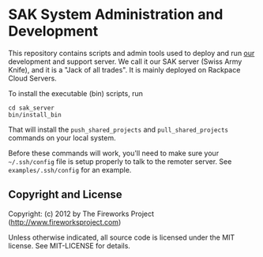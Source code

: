 SAK System Administration and Development
=========================================

This repository contains scripts and admin tools used to deploy and run [our](http://www.fireworksproject.com) development and support server.  We call it our SAK server (Swiss Army Knife), and it is a "Jack of all trades". It is mainly deployed on Rackpace Cloud Servers.

To install the executable (bin) scripts, run

    cd sak_server
    bin/install_bin

That will install the `push_shared_projects` and `pull_shared_projects` commands on your local system.

Before these commands will work, you'll need to make sure your `~/.ssh/config` file is setup properly to talk to the remoter server. See `examples/.ssh/config` for an example.

Copyright and License
---------------------
Copyright: (c) 2012 by The Fireworks Project (http://www.fireworksproject.com)

Unless otherwise indicated, all source code is licensed under the MIT license. See MIT-LICENSE for details.
